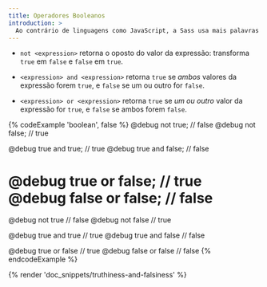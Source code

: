 ```yaml
---
title: Operadores Booleanos
introduction: >
  Ao contrário de linguagens como JavaScript, a Sass usa mais palavras do que símbolos para os seus operadores [booleanos](/documentation/values/booleans).
---
```


* `not <expression>` retorna o oposto do valor da expressão: transforma `true` em `false` e `false` em `true`.

* `<expression> and <expression>` retorna `true` se *ambos* valores da expressão forem `true`, e `false` se um ou outro for `false`.

* `<expression> or <expression>` retorna `true` se *um ou outro* valor da expressão for `true`, e `false` se ambos forem `false`.

{% codeExample 'boolean', false %}
  @debug not true; // false
  @debug not false; // true

  @debug true and true; // true
  @debug true and false; // false

  @debug true or false; // true
  @debug false or false; // false
  ===
  @debug not true  // false
  @debug not false  // true

  @debug true and true  // true
  @debug true and false  // false

  @debug true or false  // true
  @debug false or false  // false
{% endcodeExample %}

{% render 'doc_snippets/truthiness-and-falsiness' %}
